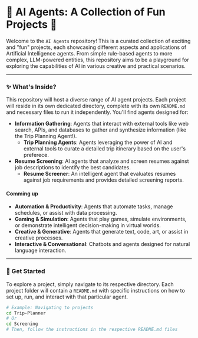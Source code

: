 # 🤖 AI Agents: A Collection of Fun Projects 🧠

Welcome to the `AI Agents` repository! This is a curated collection of exciting and "fun" projects, each showcasing different aspects and applications of Artificial Intelligence agents. From simple rule-based agents to more complex, LLM-powered entities, this repository aims to be a playground for exploring the capabilities of AI in various creative and practical scenarios.

---

### ✨ What's Inside?

This repository will host a diverse range of AI agent projects. Each project will reside in its own dedicated directory, complete with its own `README.md` and necessary files to run it independently. You'll find agents designed for:

* **Information Gathering**: Agents that interact with external tools like web search, APIs, and databases to gather and synthesize information (like the Trip Planning Agent!).
  * **Trip Planning Agents**: Agents leveraging the power of AI and external tools to curate a detailed trip itinerary based on the user's preferece.
* **Resume Screening**: AI agents that analyze and screen resumes against job descriptions to identify the best candidates.
  * **Resume Screener**: An intelligent agent that evaluates resumes against job requirements and provides detailed screening reports.

#### Comming up
* **Automation & Productivity**: Agents that automate tasks, manage schedules, or assist with data processing.
* **Gaming & Simulation**: Agents that play games, simulate environments, or demonstrate intelligent decision-making in virtual worlds.
* **Creative & Generative**: Agents that generate text, code, art, or assist in creative processes.
* **Interactive & Conversational**: Chatbots and agents designed for natural language interaction.

---

### 🚀 Get Started

To explore a project, simply navigate to its respective directory. Each project folder will contain a `README.md` with specific instructions on how to set up, run, and interact with that particular agent.

```bash
# Example: Navigating to projects
cd Trip-Planner
# Or
cd Screening
# Then, follow the instructions in the respective README.md files
